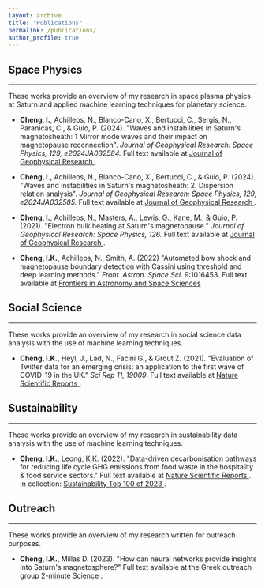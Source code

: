 ```yaml
---
layout: archive
title: "Publications"
permalink: /publications/
author_profile: true
---
```


## Space Physics
___
These works provide an overview of my research in space plasma physics at Saturn and applied machine learning techniques for planetary science.

* **Cheng, I.**, Achilleos, N., Blanco-Cano, X., Bertucci, C., Sergis, N., Paranicas, C., & Guio, P. (2024). "Waves and instabilities in Saturn's magnetosheath: 1 Mirror mode waves and their impact on magnetopause reconnection". <i>Journal of Geophysical Research: Space Physics, 129, e2024JA032584. </i> Full text available at <a href="https://doi.org/10.1029/2024JA032584" target="_blank" rel="noopener"> Journal of Geophysical Research </a>.

* **Cheng, I.**, Achilleos, N., Blanco-Cano, X., Bertucci, C., & Guio, P. (2024). "Waves and instabilities in Saturn's magnetosheath: 2. Dispersion relation analysis". <i>Journal of Geophysical Research: Space Physics, 129, e2024JA032585. </i> Full text available at <a href="https://doi.org/10.1029/2024JA032585" target="_blank" rel="noopener"> Journal of Geophysical Research </a>.

* **Cheng, I.**, Achilleos, N., Masters, A., Lewis, G., Kane, M., & Guio, P. (2021). "Electron bulk heating at Saturn's magnetopause." <i>Journal of Geophysical Research: Space Physics, 126. </i> Full text available at <a href="https://doi.org/10.1029/2020JA028800" target="_blank" rel="noopener"> Journal of Geophysical Research </a>.

* **Cheng, I.K.**, Achilleos, N., Smith, A. (2022) "Automated bow shock and magnetopause boundary detection with Cassini using threshold and deep learning methods." <i>Front. Astron. Space Sci.</i> 9:1016453. Full text available at <a href="https://doi.org/10.3389/fspas.2022.1016453" target="_blank" rel="noopener">  Frontiers in Astronomy and Space Sciences </a>

## Social Science
___
These works provide an overview of my research in social science data analysis with the use of machine learning techniques. 

* **Cheng, I.K.**, Heyl, J., Lad, N., Facini G., & Grout Z. (2021). "Evaluation of Twitter data for an emerging crisis: an application to the first wave of COVID-19 in the UK." <i>Sci Rep 11, 19009</i>. Full text available at <a href="https://doi.org/10.1038/s41598-021-98396-9" target="_blank" rel="noopener"> Nature Scientific Reports </a>.

## Sustainability
___
These works provide an overview of my research in sustainability data analysis with the use of machine learning techniques. 

* **Cheng, I.K.**, Leong, K.K. (2022). "Data-driven decarbonisation pathways for reducing life cycle GHG emissions from food waste in the hospitality & food service sectors." Full text available at <a href="https://nature.com/articles/s41598-022-27053-6" target="_blank" rel="noopener"> Nature Scientific Reports </a>. In collection: <a href="https://www.nature.com/collections/cehiacegbh" target="_blank" rel="noopener"> Sustainability Top 100 of 2023 </a>.


## Outreach
___
These works provide an overview of my research written for outreach purposes.

* **Cheng, I.K.**, Millas D. (2023). "How can neural networks provide insights into Saturn's magnetosphere?"
Full text available at the Greek outreach group <a href="https://2science.gr/saturn-magnetosphere-and-machine-learning/" target="_blank" rel="noopener"> 2-minute Science </a>.

<!-- {% if author.googlescholar %}
  You can also find my articles on <u><a href="{{author.googlescholar}}">my Google Scholar profile</a>.</u>
{% endif %}

{% include base_path %}

{% for post in site.publications reversed %}
  {% include archive-single.html %}
{% endfor %} -->
